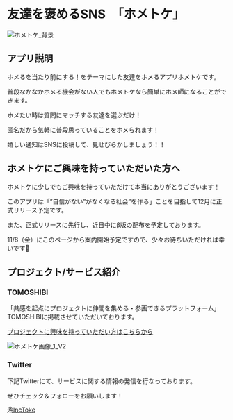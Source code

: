 # 友達を褒めるSNS　「ホメトケ」
 
![ホメトケ_背景](https://user-images.githubusercontent.com/42941654/68219690-be06d780-0029-11ea-8adb-0fd96fbaf92c.jpeg)

## アプリ説明

ホメるを当たり前にする！をテーマにした友達をホメるアプリホメトケです。

普段なかなかホメる機会がない人でもホメトケなら簡単にホメ師になることができます。

ホメたい時は質問にマッチする友達を選ぶだけ！

匿名だから気軽に普段思っていることをホメられます！

嬉しい通知はSNSに投稿して、見せびらかしましょう！！  



## ホメトケにご興味を持っていただいた方へ

ホメトケに少しでもご興味を持っていただけて本当にありがとうございます！

このアプリは「”自信がない”がなくなる社会”を作る」ことを目指して12月に正式リリース予定です。

また、正式リリースに先行し、近日中にβ版の配布を予定しております。

11/8（金）にこのページから案内開始予定ですので、少々お待ちいただければ幸いです🙇‍



## プロジェクト/サービス紹介

### TOMOSHIBI

「共感を起点にプロジェクトに仲間を集める・参画できるプラットフォーム」TOMOSHIBIに掲載させていただいております。

[プロジェクトに興味を持っていただい方はこちらから](https://tomo-shibi.jp/tomoshibi/89/)

![ホメトケ画像_1_V2](https://user-images.githubusercontent.com/42941654/68290186-daa71c00-00ca-11ea-9e6d-c9487aaace75.jpg)


### Twitter

下記Twitterにて、サービスに関する情報の発信を行なっております。

ぜひチェック＆フォローをお願いします！
 
[@IncToke](https://twitter.com/IncToke)



